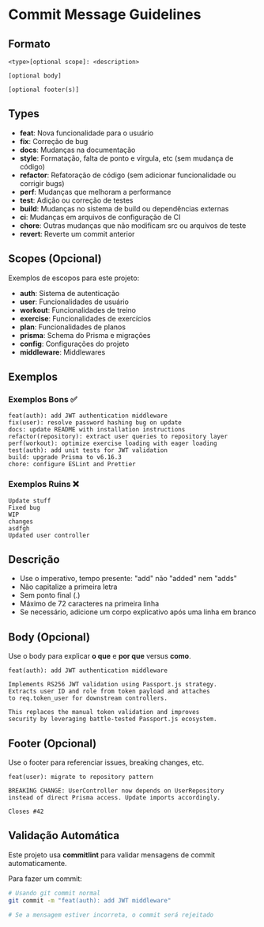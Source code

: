 # Commit Message Guidelines

## Formato

```
<type>[optional scope]: <description>

[optional body]

[optional footer(s)]
```

## Types

- **feat**: Nova funcionalidade para o usuário
- **fix**: Correção de bug
- **docs**: Mudanças na documentação
- **style**: Formatação, falta de ponto e vírgula, etc (sem mudança de código)
- **refactor**: Refatoração de código (sem adicionar funcionalidade ou corrigir bugs)
- **perf**: Mudanças que melhoram a performance
- **test**: Adição ou correção de testes
- **build**: Mudanças no sistema de build ou dependências externas
- **ci**: Mudanças em arquivos de configuração de CI
- **chore**: Outras mudanças que não modificam src ou arquivos de teste
- **revert**: Reverte um commit anterior

## Scopes (Opcional)

Exemplos de escopos para este projeto:

- **auth**: Sistema de autenticação
- **user**: Funcionalidades de usuário
- **workout**: Funcionalidades de treino
- **exercise**: Funcionalidades de exercícios
- **plan**: Funcionalidades de planos
- **prisma**: Schema do Prisma e migrações
- **config**: Configurações do projeto
- **middleware**: Middlewares

## Exemplos

### Exemplos Bons ✅

```
feat(auth): add JWT authentication middleware
fix(user): resolve password hashing bug on update
docs: update README with installation instructions
refactor(repository): extract user queries to repository layer
perf(workout): optimize exercise loading with eager loading
test(auth): add unit tests for JWT validation
build: upgrade Prisma to v6.16.3
chore: configure ESLint and Prettier
```

### Exemplos Ruins ❌

```
Update stuff
Fixed bug
WIP
changes
asdfgh
Updated user controller
```

## Descrição

- Use o imperativo, tempo presente: "add" não "added" nem "adds"
- Não capitalize a primeira letra
- Sem ponto final (.)
- Máximo de 72 caracteres na primeira linha
- Se necessário, adicione um corpo explicativo após uma linha em branco

## Body (Opcional)

Use o body para explicar **o que** e **por que** versus **como**.

```
feat(auth): add JWT authentication middleware

Implements RS256 JWT validation using Passport.js strategy.
Extracts user ID and role from token payload and attaches
to req.token_user for downstream controllers.

This replaces the manual token validation and improves
security by leveraging battle-tested Passport.js ecosystem.
```

## Footer (Opcional)

Use o footer para referenciar issues, breaking changes, etc.

```
feat(user): migrate to repository pattern

BREAKING CHANGE: UserController now depends on UserRepository
instead of direct Prisma access. Update imports accordingly.

Closes #42
```

## Validação Automática

Este projeto usa **commitlint** para validar mensagens de commit automaticamente.

Para fazer um commit:

```bash
# Usando git commit normal
git commit -m "feat(auth): add JWT middleware"

# Se a mensagem estiver incorreta, o commit será rejeitado
```